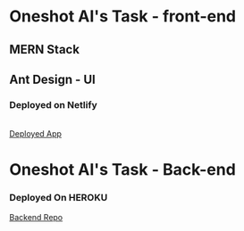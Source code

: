 # Oneshot AI's Task - front-end

## MERN Stack
## Ant Design - UI

### Deployed on Netlify
<br />
<a href ="https://oneshot-ai.netlify.app/" > Deployed App</a>


# Oneshot AI's Task - Back-end

### Deployed On HEROKU

<a href="https://github.com/NagaSai6/backend/">Backend Repo </a>
